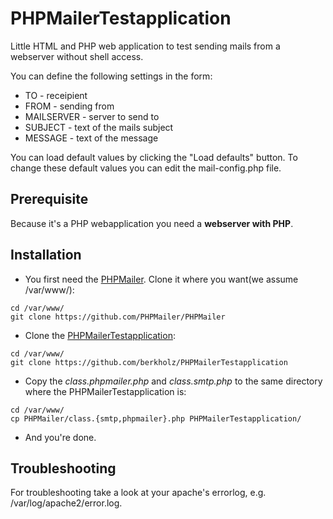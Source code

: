# PHPMailerTestapplication 
Little HTML and PHP web application to test sending mails from a webserver without shell access.

You can define the following settings in the form:
* TO - receipient
* FROM - sending from
* MAILSERVER - server to send to 
* SUBJECT - text of the mails subject
* MESSAGE - text of the message
 
You can load default values by clicking the "Load defaults" button. To change these default values you can edit the mail-config.php file.

## Prerequisite
Because it's a PHP webapplication you need a **webserver with PHP**. 


## Installation
 + You first need the <a href="https://github.com/PHPMailer/PHPMailer">PHPMailer</a>. Clone it where you want(we assume /var/www/):
 
 ```
 cd /var/www/
 git clone https://github.com/PHPMailer/PHPMailer
 ```
 + Clone the <a href="">PHPMailerTestapplication</a>:
 
 ```
 cd /var/www/
 git clone https://github.com/berkholz/PHPMailerTestapplication
 ```
 + Copy the *class.phpmailer.php* and *class.smtp.php* to the same directory where the PHPMailerTestapplication is: 
 
 ```
 cd /var/www/
 cp PHPMailer/class.{smtp,phpmailer}.php PHPMailerTestapplication/
 ```
 + And you're done.

## Troubleshooting
For troubleshooting take a look at your apache's errorlog, e.g. /var/log/apache2/error.log.
